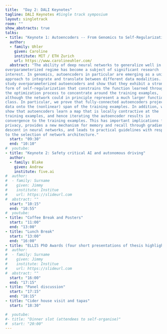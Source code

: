 ```yaml
---
title:  "Day 2: DALI Keynotes"
tagline: DALI Keynotes #Single track symposium
layout: singletrack
room: ""
show_abstracts: true
talks:
- title: "Keynote 1: Autoencoders -- From Genomics to Self-Regularization"
  author:
  - family: Uhler
    given: Caroline
    institute: MIT / ETH Zurich
    url: https://www.carolineuhler.com/
  abstract: "The ability of deep neural networks to generalize well in the
overparameterized regime has become a subject of significant research
interest. In genomics, autoencoders in particular are emerging as a unique
approach to integrate and translate between different data modalities. We
study overparameterized autoencoders and show that they exhibit a strong
form of self-regularization that constrains the function learned through
the optimization process to concentrate around the training examples,
although the network could in principle represent a much larger function
class. In particular, we prove that fully-connected autoencoders project
data onto the (nonlinear) span of the training examples. In addition, we
show that autoencoders learn a map that is locally contractive at the
training examples, and hence iterating the autoencoder results in
convergence to the training examples. This has important implications for
privacy, provides a new mechanism for memory and recall through gradient
descent in neural networks, and leads to practical guidelines with respect
to the selection of network architecture."
  start: "09:30"
  end: "10:10"
#  youtube:
- title: "Keynote 2: Safety critical AI and autonomous driving"
  author:
  - family: Blake
    given: Andrew
    institute: five.ai
#  author:
#  - family: Surname
#    given: Jimmy
#    institute: Institue
#    url: https://slideurl.com
#  abstract: ""
  start: "10:15"
  end: "10:55"
#  youtube:
- title: "Coffee Break and Posters"
  start: "11:00"
  end: "13:00"
- title: "Lunch Break"
  start: "13:00"
  end: "16:00"
- title: "ELLIS PhD Awards (four short presentations of thesis highlights)"
#  author:
#  - family: Surname
#    given: Jimmy
#    institute: Institue
#    url: https://slideurl.com
#  abstract: ""
  start: "16:00"
  end: "17:15"
- title: "Panel discussion"
  start: "17:15"
  end: "18:15"
- title: "Cider house visit and tapas"
  start: "18:30"

#  youtube:
#- title: "Dinner slot (attendees to self-organise)"
#  start: "20:00"
---
```


